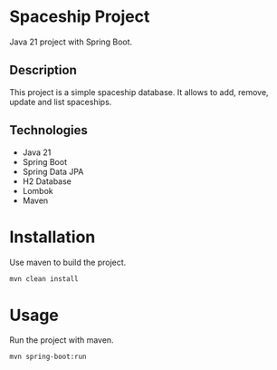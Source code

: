 # Spaceship Project

Java 21 project with Spring Boot.

## Description
This project is a simple spaceship database. It allows to add, remove, update and list spaceships.

## Technologies
- Java 21
- Spring Boot
- Spring Data JPA
- H2 Database
- Lombok
- Maven

# Installation
Use maven to build the project.

```bash
mvn clean install
```

# Usage
Run the project with maven.

```bash
mvn spring-boot:run
```